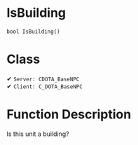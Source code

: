 # IsBuilding
```
bool IsBuilding()
```
# Class
✔ `Server: CDOTA_BaseNPC`  
✔ `Client: C_DOTA_BaseNPC`  

# Function Description
Is this unit a building?
